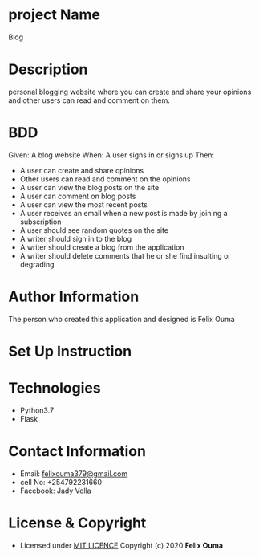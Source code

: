 # project Name
Blog

# Description
personal blogging website where you can create and share your opinions and other users can read and comment on them.

# BDD
Given: A blog website
When: A user signs in or signs up
Then: 
* A user can create and share opinions
* Other users can read and comment on the opinions 
* A user can view the blog posts on the site
* A user can comment on blog posts
* A user can view the most recent posts
* A user receives an email when a new post is made by joining a subscription
* A user should see random quotes on the site
* A writer should sign in to the blog
* A writer should create a blog from the application
* A writer should delete comments that he or she find insulting or degrading

# Author Information
The person who created this application and designed is Felix Ouma

# Set Up Instruction

# Technologies
* Python3.7
* Flask

# Contact Information
* Email: felixouma379@gmail.com
* cell No: +254792231660
* Facebook: Jady Vella

# License & Copyright
- Licensed under [MIT LICENCE](LICENCE)
Copyright (c) 2020 **Felix Ouma**
